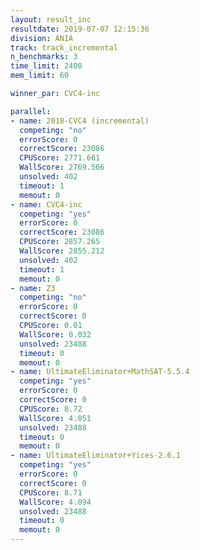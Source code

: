 ```yaml
---
layout: result_inc
resultdate: 2019-07-07 12:15:36
division: ANIA
track: track_incremental
n_benchmarks: 3
time_limit: 2400
mem_limit: 60

winner_par: CVC4-inc

parallel:
- name: 2018-CVC4 (incremental)
  competing: "no"
  errorScore: 0
  correctScore: 23086
  CPUScore: 2771.661
  WallScore: 2769.566
  unsolved: 402
  timeout: 1
  memout: 0
- name: CVC4-inc
  competing: "yes"
  errorScore: 0
  correctScore: 23086
  CPUScore: 2857.265
  WallScore: 2855.212
  unsolved: 402
  timeout: 1
  memout: 0
- name: Z3
  competing: "no"
  errorScore: 0
  correctScore: 0
  CPUScore: 0.01
  WallScore: 0.032
  unsolved: 23488
  timeout: 0
  memout: 0
- name: UltimateEliminator+MathSAT-5.5.4
  competing: "yes"
  errorScore: 0
  correctScore: 0
  CPUScore: 8.72
  WallScore: 4.051
  unsolved: 23488
  timeout: 0
  memout: 0
- name: UltimateEliminator+Yices-2.6.1
  competing: "yes"
  errorScore: 0
  correctScore: 0
  CPUScore: 8.71
  WallScore: 4.094
  unsolved: 23488
  timeout: 0
  memout: 0
---
```

